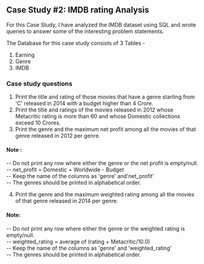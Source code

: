 ## Case Study #2: IMDB rating Analysis
For this Case Study, I have analyzed the IMDB dataset using SQL and wrote queries to answer some of the interesting problem statements.

The Database for this case study consists of 3 Tables -
1. Earning
2. Genre
3. IMDB

### Case study questions

1.  Print the title and rating of those movies that have a genre starting from 'C' released in 2014 with a budget higher than 4 Crore.
2. Print the title and ratings of the movies released in 2012 whose Metacritic rating is more than 60 and whose Domestic collections exceed 10 Crores.
3. Print the genre and the maximum net profit among all the movies of that genre released in 2012 per genre. 
#### Note :
-- Do not print any row where either the genre or the net profit is empty/null.\
-- net_profit = Domestic + Worldwide - Budget\
-- Keep the name of the columns as 'genre' and'net_profit'\
-- The genres should be printed in alphabetical order.

4. Print the genre and the maximum weighted rating among all the movies of that genre released in 2014 per genre.
#### Note:
-- Do not print any row where either the genre or the weighted rating is empty/null.\
-- weighted_rating = average of (rating + Metacritic/10.0)\
-- Keep the name of the columns as 'genre' and 'weighted_rating'\
-- The genres should be printed in alphabetical order.
